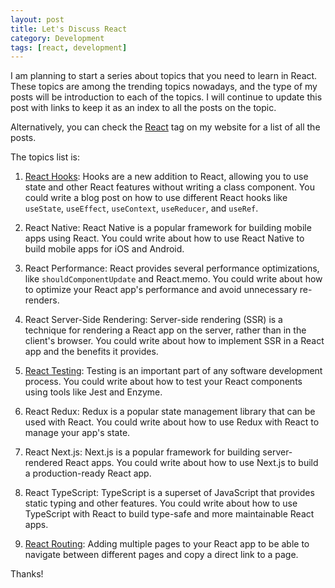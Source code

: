 ```yaml
---
layout: post
title: Let's Discuss React
category: Development
tags: [react, development]
---
```


I am planning to start a series about topics that you need to learn in React. These topics are among the trending topics nowadays, and the type of my posts will be introduction to each of the topics. I will continue to update this post with links to keep it as an index to all the posts on the topic.

Alternatively, you can check the [React](https://www.hmz.ie/tags/#react) tag on my website for a list of all the posts.

The topics list is:

1. [React Hooks](https://www.hmz.ie/react-hooks): Hooks are a new addition to React, allowing you to use state and other React features without writing a class component. You could write a blog post on how to use different React hooks like `useState`, `useEffect`, `useContext`, `useReducer`, and `useRef`.

2. React Native: React Native is a popular framework for building mobile apps using React. You could write about how to use React Native to build mobile apps for iOS and Android.

3. React Performance: React provides several performance optimizations, like `shouldComponentUpdate` and React.memo. You could write about how to optimize your React app's performance and avoid unnecessary re-renders.

4. React Server-Side Rendering: Server-side rendering (SSR) is a technique for rendering a React app on the server, rather than in the client's browser. You could write about how to implement SSR in a React app and the benefits it provides.

5. [React Testing](https://www.hmz.ie/intro-to-react-testing-library/): Testing is an important part of any software development process. You could write about how to test your React components using tools like Jest and Enzyme.

6. React Redux: Redux is a popular state management library that can be used with React. You could write about how to use Redux with React to manage your app's state.

7. React Next.js: Next.js is a popular framework for building server-rendered React apps. You could write about how to use Next.js to build a production-ready React app.

8. React TypeScript: TypeScript is a superset of JavaScript that provides static typing and other features. You could write about how to use TypeScript with React to build type-safe and more maintainable React apps.

9. [React Routing](https://www.hmz.ie/add-multiple-pages-react/): Adding multiple pages to your React app to be able to navigate between different pages and copy a direct link to a page.

Thanks!
